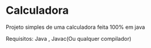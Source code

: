# Calculadora
Projeto simples de uma calculadora feita 100% em java

Requisitos:
Java , Javac(Ou qualquer compilador)
